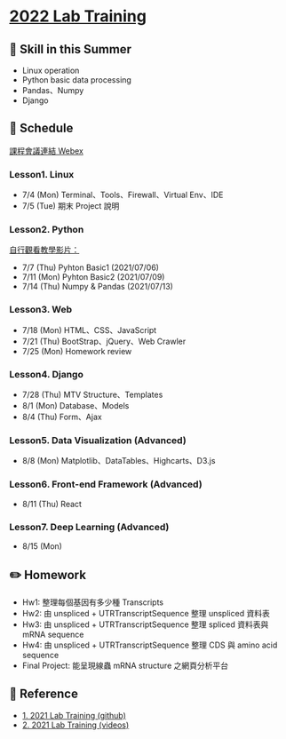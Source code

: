 # [2022 Lab Training](https://ryanccj.github.io/2022_Lab_Training)

## 🔖 Skill in this Summer

- Linux operation
- Python basic data processing
- Pandas、Numpy
- Django

## 📅 Schedule

[課程會議連結 Webex](https://nckucc.webex.com/join/z9802007)

### Lesson1. Linux
- 7/4 (Mon) Terminal、Tools、Firewall、Virtual Env、IDE
- 7/5 (Tue) 期末 Project 說明

### Lesson2. Python
[自行觀看教學影片：](https://drive.google.com/drive/folders/1kfnuFOqX9FIlL-0zkwwAL60jpEkEPSDD)<br>
- 7/7 (Thu) Pyhton Basic1 (2021/07/06)
- 7/11 (Mon) Pyhton Basic2 (2021/07/09)
- 7/14 (Thu) Numpy & Pandas (2021/07/13)

### Lesson3. Web
- 7/18 (Mon) HTML、CSS、JavaScript
- 7/21 (Thu) BootStrap、jQuery、Web Crawler
- 7/25 (Mon) Homework review

### Lesson4. Django
- 7/28 (Thu) MTV Structure、Templates
- 8/1 (Mon) Database、Models
- 8/4 (Thu) Form、Ajax
    
### Lesson5. Data Visualization (Advanced)
- 8/8 (Mon) Matplotlib、DataTables、Highcarts、D3.js

### Lesson6. Front-end Framework (Advanced)
- 8/11 (Thu) React

### Lesson7. Deep Learning (Advanced)
- 8/15 (Mon)

## ✏️ Homework
- Hw1: 整理每個基因有多少種 Transcripts
- Hw2: 由 unspliced + UTRTranscriptSequence 整理 unspliced 資料表
- Hw3: 由 unspliced + UTRTranscriptSequence 整理 spliced 資料表與 mRNA sequence
- Hw4: 由 unspliced + UTRTranscriptSequence 整理 CDS 與 amino acid sequence
- Final Project: 能呈現線蟲 mRNA structure 之網頁分析平台

## 📖 Reference
- [1. 2021 Lab Training (github)](https://github.com/ttyy66995/lab_traning)
- [2. 2021 Lab Training (videos)](https://drive.google.com/drive/folders/1kfnuFOqX9FIlL-0zkwwAL60jpEkEPSDD)
